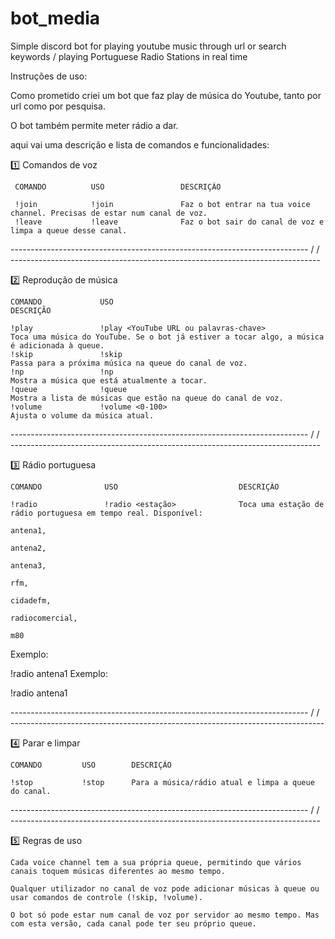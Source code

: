 # bot_media
Simple discord bot for playing youtube music through url or search keywords / playing Portuguese Radio Stations in real time


Instruções de uso:


Como prometido criei um bot que faz play de música do Youtube, tanto por url como por pesquisa. 

O bot também permite meter rádio a dar.

aqui vai uma descrição e lista de comandos e funcionalidades:


 1️⃣ Comandos de voz

     COMANDO          USO                 DESCRIÇÃO

     !join            !join               Faz o bot entrar na tua voice channel. Precisas de estar num canal de voz.
     !leave           !leave              Faz o bot sair do canal de voz e limpa a queue desse canal.

-------------------------------------------------------------------------- / / -----------------------------------------------------------------------------
 


2️⃣ Reprodução de música



    COMANDO             USO                                                 DESCRIÇÃO

    !play               !play <YouTube URL ou palavras-chave>               Toca uma música do YouTube. Se o bot já estiver a tocar algo, a música é adicionada à queue.
    !skip               !skip                                               Passa para a próxima música na queue do canal de voz.
    !np                 !np                                                 Mostra a música que está atualmente a tocar.
    !queue              !queue                                              Mostra a lista de músicas que estão na queue do canal de voz.
    !volume             !volume <0-100>                                     Ajusta o volume da música atual.


-------------------------------------------------------------------------- / / -----------------------------------------------------------------------------

3️⃣ Rádio portuguesa

    COMANDO              USO                           DESCRIÇÃO

    !radio               !radio <estação>              Toca uma estação de rádio portuguesa em tempo real. Disponível:
                                                                                                                     antena1,
                                                                                                                     antena2,
                                                                                                                     antena3,
                                                                                                                     rfm,
                                                                                                                     cidadefm,
                                                                                                                     radiocomercial,
                                                                                                                     m80

Exemplo:

!radio antena1
Exemplo:

!radio antena1


-------------------------------------------------------------------------- / / ------------------------------------------------------------------------------


 4️⃣ Parar e limpar

    COMANDO         USO        DESCRIÇÃO
    
    !stop           !stop      Para a música/rádio atual e limpa a queue do canal.

-------------------------------------------------------------------------- / / -----------------------------------------------------------------------------


5️⃣  Regras de uso

    Cada voice channel tem a sua própria queue, permitindo que vários canais toquem músicas diferentes ao mesmo tempo.

    Qualquer utilizador no canal de voz pode adicionar músicas à queue ou usar comandos de controle (!skip, !volume).

    O bot só pode estar num canal de voz por servidor ao mesmo tempo. Mas com esta versão, cada canal pode ter seu próprio queue.
